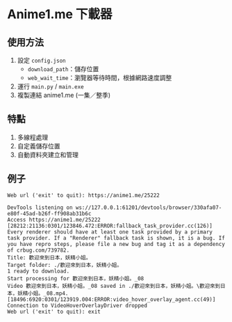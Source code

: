 # Anime1.me 下載器
## 使用方法
1. 設定 ```config.json```
   - ```download_path```：儲存位置
   - ```web_wait_time```：瀏覽器等待時間，根據網路速度調整
3. 運行 ```main.py``` / ```main.exe```
4. 複製連結 anime1.me (一集／整季)

## 特點
1. 多線程處理
2. 自定義儲存位置
3. 自動資料夾建立和管理

## 例子
```
Web url ('exit' to quit): https://anime1.me/25222

DevTools listening on ws://127.0.0.1:61201/devtools/browser/330afa07-e80f-45ad-b26f-ff908ab31b6c
Access https://anime1.me/25222
[28212:21136:0301/123846.472:ERROR:fallback_task_provider.cc(126)] Every renderer should have at least one task provided by a primary task provider. If a "Renderer" fallback task is shown, it is a bug. If you have repro steps, please file a new bug and tag it as a dependency of crbug.com/739782.
Title: 歡迎來到日本，妖精小姐。
Target folder: ./歡迎來到日本，妖精小姐。
1 ready to download.
Start processing for 歡迎來到日本，妖精小姐。_08
Video 歡迎來到日本，妖精小姐。_08 saved in ./歡迎來到日本，妖精小姐。\歡迎來到日本，妖精小姐。_08.mp4.
[18496:6920:0301/123919.004:ERROR:video_hover_overlay_agent.cc(49)] Connection to VideoHoverOverlayDriver dropped
Web url ('exit' to quit): exit
```
